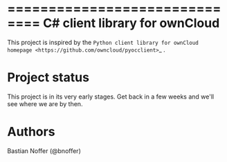 ﻿==============================
C# client library for ownCloud
==============================

This project is inspired by the `Python client library for ownCloud homepage <https://github.com/owncloud/pyocclient>`_ .

Project status
==============

This project is in its very early stages. Get back in a few weeks and we'll see where we are by then.

Authors
=======

Bastian Noffer (@bnoffer)